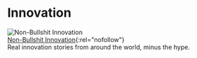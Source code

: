 # Innovation

![Non-Bullshit Innovation](https://cdn.penguin.co.uk/dam-assets/books/9781473563308/9781473563308-jacket-large.jpg)  
[Non-Bullshit Innovation](https://www.amazon.com/Non-Bullshit-Innovation-Radical-Worlds-Smartest/dp/1787633705){:rel="nofollow"}   
Real innovation stories from around the world, minus the hype.
